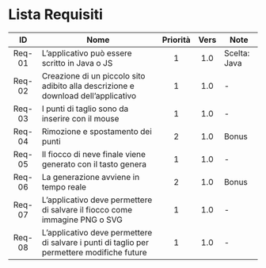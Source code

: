 # Lista Requisiti

|**ID**	|**Nome**			|**Priorità**|**Vers**|**Note**  |
|:-----:|-------------|:----------:|:------:|----------|
|Req-01 | L’applicativo può essere scritto in Java o JS |1|1.0| Scelta: Java |
|Req-02 | Creazione di un piccolo sito adibito alla descrizione e download dell’applicativo |1|1.0|-|
|Req-03 | I punti di taglio sono da inserire con il mouse|1|1.0|-|
|Req-04 | Rimozione e spostamento dei punti |2|1.0|Bonus|
|Req-05 | Il fiocco di neve finale viene generato con il tasto genera |1|1.0|-|
|Req-06 | La generazione avviene in tempo reale |2|1.0|Bonus|
|Req-07 | L’applicativo deve permettere di salvare il fiocco come immagine PNG o SVG |1|1.0|-|
|Req-08 | L’applicativo deve permettere di salvare i punti di taglio per permettere modifiche future |1|1.0|-|
